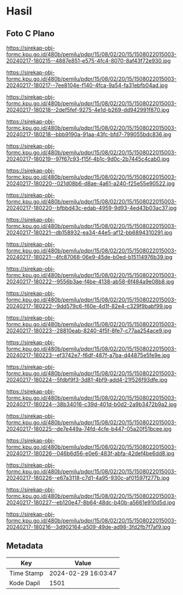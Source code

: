 # Hasil

## Foto C Plano

https://sirekap-obj-formc.kpu.go.id/480b/pemilu/pdpr/15/08/02/20/15/1508022015003-20240217-180215--4887e851-e575-4fc4-8070-8af43f72e930.jpg

https://sirekap-obj-formc.kpu.go.id/480b/pemilu/pdpr/15/08/02/20/15/1508022015003-20240217-180217--7ee8104e-f140-4fca-9a54-fa31ebfb04ad.jpg

https://sirekap-obj-formc.kpu.go.id/480b/pemilu/pdpr/15/08/02/20/15/1508022015003-20240217-180218--2def5fef-9275-4e1d-b269-dd942991f870.jpg

https://sirekap-obj-formc.kpu.go.id/480b/pemilu/pdpr/15/08/02/20/15/1508022015003-20240217-180218--bbb9190a-91aa-43fc-bfd7-799055bdc836.jpg

https://sirekap-obj-formc.kpu.go.id/480b/pemilu/pdpr/15/08/02/20/15/1508022015003-20240217-180219--97f67c93-f15f-4b1c-9d0c-2b7445c4cab0.jpg

https://sirekap-obj-formc.kpu.go.id/480b/pemilu/pdpr/15/08/02/20/15/1508022015003-20240217-180220--021d08b6-d8ae-4a61-a240-f25e55e90522.jpg

https://sirekap-obj-formc.kpu.go.id/480b/pemilu/pdpr/15/08/02/20/15/1508022015003-20240217-180220--bfbbd43c-edab-4959-9d93-4ed43b03ac37.jpg

https://sirekap-obj-formc.kpu.go.id/480b/pemilu/pdpr/15/08/02/20/15/1508022015003-20240217-180221--db158932-ea34-44e5-af12-bb6894310291.jpg

https://sirekap-obj-formc.kpu.go.id/480b/pemilu/pdpr/15/08/02/20/15/1508022015003-20240217-180221--4fc87068-06e9-45de-b0ed-b15114976b39.jpg

https://sirekap-obj-formc.kpu.go.id/480b/pemilu/pdpr/15/08/02/20/15/1508022015003-20240217-180222--9556b3ae-f4be-4138-ab58-6f484a9e08b8.jpg

https://sirekap-obj-formc.kpu.go.id/480b/pemilu/pdpr/15/08/02/20/15/1508022015003-20240217-180222--9dd579c6-f60e-4d1f-82e4-c329f9babf99.jpg

https://sirekap-obj-formc.kpu.go.id/480b/pemilu/pdpr/15/08/02/20/15/1508022015003-20240217-180223--28810eab-8240-4f5f-8fe7-c77aa254ace9.jpg

https://sirekap-obj-formc.kpu.go.id/480b/pemilu/pdpr/15/08/02/20/15/1508022015003-20240217-180223--ef3742e7-f6df-487f-a7ba-d44875e5fe9e.jpg

https://sirekap-obj-formc.kpu.go.id/480b/pemilu/pdpr/15/08/02/20/15/1508022015003-20240217-180224--5fdbf9f3-3d81-4bf9-add4-21f526f93dfe.jpg

https://sirekap-obj-formc.kpu.go.id/480b/pemilu/pdpr/15/08/02/20/15/1508022015003-20240217-180224--38b34016-c39d-401d-b0d2-2a9b3472b9a2.jpg

https://sirekap-obj-formc.kpu.go.id/480b/pemilu/pdpr/15/08/02/20/15/1508022015003-20240217-180225--de7e449a-74fd-4cfe-b447-05a20f51bcee.jpg

https://sirekap-obj-formc.kpu.go.id/480b/pemilu/pdpr/15/08/02/20/15/1508022015003-20240217-180226--046b6d56-e0e6-483f-abfa-42def4be6dd8.jpg

https://sirekap-obj-formc.kpu.go.id/480b/pemilu/pdpr/15/08/02/20/15/1508022015003-20240217-180226--e67a3118-c7d1-4a95-930c-af01597f277b.jpg

https://sirekap-obj-formc.kpu.go.id/480b/pemilu/pdpr/15/08/02/20/15/1508022015003-20240217-180227--eb120e47-8b64-48dc-b40b-a5661e910d5d.jpg

https://sirekap-obj-formc.kpu.go.id/480b/pemilu/pdpr/15/08/02/20/15/1508022015003-20240217-180216--3d902164-a509-49de-ad98-3fd2fb7f7af9.jpg


## Metadata

| Key        | Value               |
| ---------- | ------------------- |
| Time Stamp | 2024-02-29 16:03:47 |
| Kode Dapil | 1501                |



